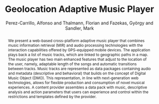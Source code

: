 --- 
title: "Geolocation Adaptive Music Player" 
abstract: "We present a web-based cross-platform adaptive music player that combines music information retrieval (MIR) and audio processing technologies with the interaction capabilities offered by GPS-equipped mobile devices. The application plays back a list of music tracks, which are linked to geographic paths in a map. The music player has two main enhanced features that adjust to the location of the user, namely, adaptable length of the songs and automatic transitions between tracks. Music tracks are represented as data packages containing audio and metadata (descriptive and behavioral) that builds on the concept of Digital Music Object (DMO). This representation, in line with next-generation web technologies, allows for flexible production and consumption of novel musical experiences. A content provider assembles a data pack with music, descriptive analysis and action parameters that users can experience and control within the restrictions and templates defined by the provider." 
address: "Atlanta, Georgia" 
author: "Perez-Carrillo, Alfonso and Thalmann, Florian and Fazekas, György and Sandler, Mark"
webAuthor: "Alfonso Perez-Carrillo, Florian Thalmann, György Fazekas, Mark Sandler" 
booktitle: "Proceedings of the International Web Audio Conference" 
editor: "Freeman, Jason and Lerch, Alexander and Paradis, Matthew" 
month: "Proceedings of the International Web Audio Conference"
pages: "" 
publisher: "Georgia Tech" 
series: "WAC '16"
type: "Paper"  
year: "2016" 
id: "2016_47" 
tags: year2016
media: https://smartech.gatech.edu/bitstream/handle/1853/54586/geolocation_videostream.html?sequence=8&isAllowed=y 
pdflink: /_data/papers/pdf/2016/2016_47.pdf
ISSN: 2663-5844
---